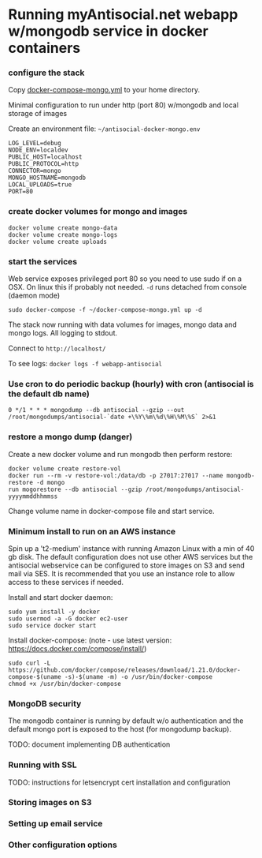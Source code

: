 # Running myAntisocial.net webapp w/mongodb service in docker containers

### configure the stack

Copy [docker-compose-mongo.yml](https://raw.githubusercontent.com/antiSocialNet/antiSocial/master/deploy/docker-assets/docker-compose-mongo.yml) to your home directory.

Minimal configuration to run under http (port 80) w/mongodb and local storage of images

Create an environment file: `~/antisocial-docker-mongo.env`

```
LOG_LEVEL=debug
NODE_ENV=localdev
PUBLIC_HOST=localhost
PUBLIC_PROTOCOL=http
CONNECTOR=mongo
MONGO_HOSTNAME=mongodb
LOCAL_UPLOADS=true
PORT=80
```

### create docker volumes for mongo and images
```
docker volume create mongo-data
docker volume create mongo-logs
docker volume create uploads
```

### start the services
Web service exposes privileged port 80 so you need to use sudo if on a OSX. On linux this if probably not needed. `-d` runs detached from console (daemon mode)

```
sudo docker-compose -f ~/docker-compose-mongo.yml up -d
```

The stack now running with data volumes for images, mongo data and mongo logs. All logging to stdout.

Connect to `http://localhost/`

To see logs: `docker logs -f webapp-antisocial`

### Use cron to do periodic backup (hourly) with cron (antisocial is the default db name)
```
0 */1 * * * mongodump --db antisocial --gzip --out /root/mongodumps/antisocial-`date +\%Y\%m\%d\%H\%M\%S` 2>&1
```

### restore a mongo dump (danger)

Create a new docker volume and run mongodb then perform restore:
```
docker volume create restore-vol
docker run --rm -v restore-vol:/data/db -p 27017:27017 --name mongodb-restore -d mongo
run mogorestore --db antisocial --gzip /root/mongodumps/antisocial-yyyymmddhhmmss
```
Change volume name in docker-compose file and start service.

### Minimum install to run on an AWS instance

Spin up a 't2-medium' instance with running Amazon Linux with a min of 40 gb disk. The default configuration does not use other AWS services but the antisocial webservice can be configured to store images on S3 and send mail via SES. It is recommended that you use an instance role to allow access to these services if needed.

Install and start docker daemon:
```
sudo yum install -y docker
sudo usermod -a -G docker ec2-user
sudo service docker start
```

Install docker-compose: (note - use latest version: https://docs.docker.com/compose/install/)
```
sudo curl -L https://github.com/docker/compose/releases/download/1.21.0/docker-compose-$(uname -s)-$(uname -m) -o /usr/bin/docker-compose
chmod +x /usr/bin/docker-compose
```

### MongoDB security
The mongodb container is running by default w/o authentication and the default mongo port is exposed to the host (for mongodump backup).

TODO: document implementing DB authentication

### Running with SSL

TODO: instructions for letsencrypt cert installation and configuration

### Storing images on S3

### Setting up email service

### Other configuration options
